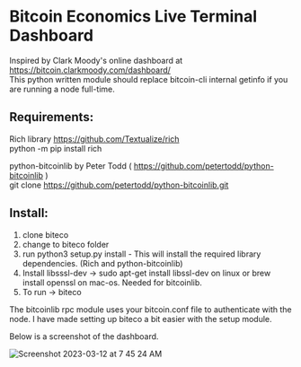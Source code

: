 # Bitcoin Economics Live Terminal Dashboard 

 Inspired by Clark Moody's online dashboard at https://bitcoin.clarkmoody.com/dashboard/   
 This python written module should replace bitcoin-cli internal getinfo if you are running a node full-time.   
   
## **Requirements**:   

Rich library  https://github.com/Textualize/rich    
     python -m pip install rich       
     
 python-bitcoinlib by Peter Todd ( https://github.com/petertodd/python-bitcoinlib )    
     git clone https://github.com/petertodd/python-bitcoinlib.git    
         
 ## **Install**:    
 1. clone biteco
 2. change to biteco folder
 3. run python3 setup.py install - This will install the required library dependencies. (Rich and python-bitcoinlib)
 4. Install libsssl-dev -> sudo apt-get install libssl-dev on linux or brew install openssl on mac-os. Needed for bitcoinlib.   
 7. To run -> biteco   
 
 The bitcoinlib rpc module uses your bitcoin.conf file to authenticate with the node. 
 I have made setting up biteco a bit easier with the setup module.
 
 
 Below is a screenshot of the dashboard.   
 
 
![Screenshot 2023-03-12 at 7 45 24 AM](https://user-images.githubusercontent.com/103879453/224545585-00ba4d94-196e-4966-8efc-7a417d304ea8.png)
